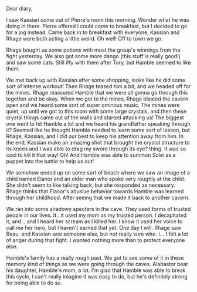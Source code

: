Dear diary,

I saw Kassian come out of Pierre's room this morning. Wonder what he was doing
in there. Pierre offered I could come to breakfast, but I decided to go for a
jog instead. Came back in to breakfast with everyone, Kassian and Rhage were
both acting a little weird. Oh well! Off to town we go.

Rhage bought us some potions with most the group's winnings from the fight
yesterday. We also got some more dango (this stuff is really good!) and saw some
cats. Still iffy with them after Tory, but Hamble seemed to like them.

We met back up with Kassian after some shopping, looks like he did some sort of
intense workout! Then Rhage teased him a bit, and we headed off for the mines.
Rhage reassured Hamble that we were all gonna go through this together and be
okay. When we got to the mines, Rhage blasted the cavern open and we heard some
sort of super ominous music. The mines were quiet, up until we got to this room
with some large crystals, and then these crystal things came out of the walls
and started attacking us! The biggest one went to hit Hamble a lot and we heard
his grandfather speaking through it? Seemed like he thought Hamble needed to
learn some sort of lesson, but Rhage, Kassian, and I did our best to keep his
attention away from him. In the end, Kassian make an amazing shot that brought
the crystal structure to its knees and I was able to drag my sword through its
eye? thing. It was so cool to kill it that way! Oh! And Hamble was able to
summon Solei as a puppet into the battle to help us out!

We somehow ended up on some sort of beach where we saw an image of a child named
Elanor and an older man who spoke very roughly at the child. She didn't seem to
like talking back, but she responded as necessary. Rhage thinks that Elanor's
abusive behavior towards Hamble was learned through her childhood. After seeing
that we made it back to another cavern.

We ran into some shadowy specters in the cave. They used forms of trusted people
in our lives. It...it used my mom as my trusted person. I decapitated it, and...
and I heard her scream as I killed her. I know it used her voice to call me her
hero, but I haven't earned that yet. One day I will. Rhage saw Beau, and Kassian
saw someone else, but not really sure who. I... I felt a lot of anger during
that fight. I wanted nothing more than to protect everyone else.

Hamble's family has a really rough past. We got to see some of it in these
memory kind of things as we were going through the caves. Alabastor beat his
daughter, Hamble's mom, a lot. I'm glad that Hamble was able to break this
cycle, I can't really imagine it was easy to do, but he's definitely strong for
being able to do so.
